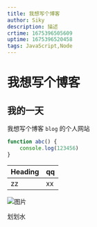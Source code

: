 ```yaml
---
title: 我想写个博客
author: Siky
description: 描述
crtime: 1675396505609
uptime: 1675396520458
tags: JavaScript,Node
---
```


# 我想写个博客
## 我的一天
我想写个博客 `blog` 的个人网站
``` js
function abc() {
    console.log(123456)
}
```

| Heading | qq |
| --- | --- |
| zz | xx |

![图片](https://pic.rmb.bdstatic.com/bjh/events/fe1ba39b156e356268b0a4ea86ad04ef9959.jpeg@h_1280)

划划水
